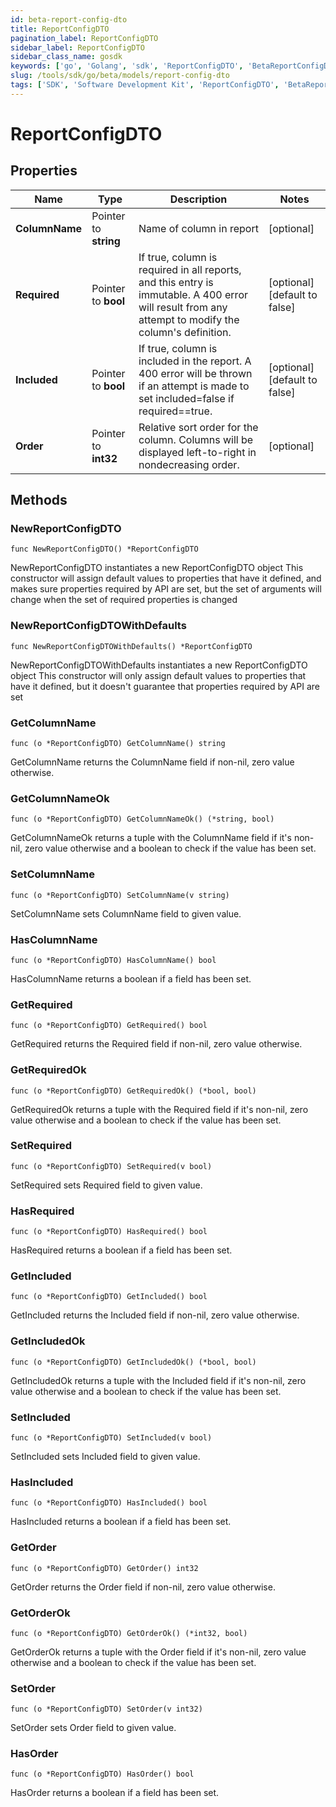 ```yaml
---
id: beta-report-config-dto
title: ReportConfigDTO
pagination_label: ReportConfigDTO
sidebar_label: ReportConfigDTO
sidebar_class_name: gosdk
keywords: ['go', 'Golang', 'sdk', 'ReportConfigDTO', 'BetaReportConfigDTO'] 
slug: /tools/sdk/go/beta/models/report-config-dto
tags: ['SDK', 'Software Development Kit', 'ReportConfigDTO', 'BetaReportConfigDTO']
---
```


# ReportConfigDTO

## Properties

Name | Type | Description | Notes
------------ | ------------- | ------------- | -------------
**ColumnName** | Pointer to **string** | Name of column in report | [optional] 
**Required** | Pointer to **bool** | If true, column is required in all reports, and this entry is immutable. A 400 error will result from any attempt to modify the column's definition. | [optional] [default to false]
**Included** | Pointer to **bool** | If true, column is included in the report. A 400 error will be thrown if an attempt is made to set included=false if required==true. | [optional] [default to false]
**Order** | Pointer to **int32** | Relative sort order for the column. Columns will be displayed left-to-right in nondecreasing order. | [optional] 

## Methods

### NewReportConfigDTO

`func NewReportConfigDTO() *ReportConfigDTO`

NewReportConfigDTO instantiates a new ReportConfigDTO object
This constructor will assign default values to properties that have it defined,
and makes sure properties required by API are set, but the set of arguments
will change when the set of required properties is changed

### NewReportConfigDTOWithDefaults

`func NewReportConfigDTOWithDefaults() *ReportConfigDTO`

NewReportConfigDTOWithDefaults instantiates a new ReportConfigDTO object
This constructor will only assign default values to properties that have it defined,
but it doesn't guarantee that properties required by API are set

### GetColumnName

`func (o *ReportConfigDTO) GetColumnName() string`

GetColumnName returns the ColumnName field if non-nil, zero value otherwise.

### GetColumnNameOk

`func (o *ReportConfigDTO) GetColumnNameOk() (*string, bool)`

GetColumnNameOk returns a tuple with the ColumnName field if it's non-nil, zero value otherwise
and a boolean to check if the value has been set.

### SetColumnName

`func (o *ReportConfigDTO) SetColumnName(v string)`

SetColumnName sets ColumnName field to given value.

### HasColumnName

`func (o *ReportConfigDTO) HasColumnName() bool`

HasColumnName returns a boolean if a field has been set.

### GetRequired

`func (o *ReportConfigDTO) GetRequired() bool`

GetRequired returns the Required field if non-nil, zero value otherwise.

### GetRequiredOk

`func (o *ReportConfigDTO) GetRequiredOk() (*bool, bool)`

GetRequiredOk returns a tuple with the Required field if it's non-nil, zero value otherwise
and a boolean to check if the value has been set.

### SetRequired

`func (o *ReportConfigDTO) SetRequired(v bool)`

SetRequired sets Required field to given value.

### HasRequired

`func (o *ReportConfigDTO) HasRequired() bool`

HasRequired returns a boolean if a field has been set.

### GetIncluded

`func (o *ReportConfigDTO) GetIncluded() bool`

GetIncluded returns the Included field if non-nil, zero value otherwise.

### GetIncludedOk

`func (o *ReportConfigDTO) GetIncludedOk() (*bool, bool)`

GetIncludedOk returns a tuple with the Included field if it's non-nil, zero value otherwise
and a boolean to check if the value has been set.

### SetIncluded

`func (o *ReportConfigDTO) SetIncluded(v bool)`

SetIncluded sets Included field to given value.

### HasIncluded

`func (o *ReportConfigDTO) HasIncluded() bool`

HasIncluded returns a boolean if a field has been set.

### GetOrder

`func (o *ReportConfigDTO) GetOrder() int32`

GetOrder returns the Order field if non-nil, zero value otherwise.

### GetOrderOk

`func (o *ReportConfigDTO) GetOrderOk() (*int32, bool)`

GetOrderOk returns a tuple with the Order field if it's non-nil, zero value otherwise
and a boolean to check if the value has been set.

### SetOrder

`func (o *ReportConfigDTO) SetOrder(v int32)`

SetOrder sets Order field to given value.

### HasOrder

`func (o *ReportConfigDTO) HasOrder() bool`

HasOrder returns a boolean if a field has been set.



